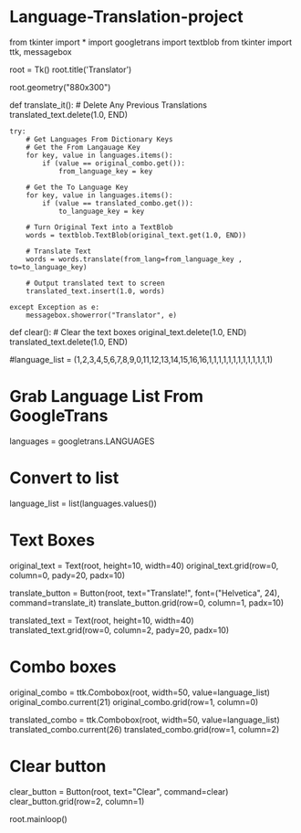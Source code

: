 # Language-Translation-project
from tkinter import *
import googletrans
import textblob
from tkinter import ttk, messagebox




root = Tk()
root.title('Translator')

root.geometry("880x300")

def translate_it():
	# Delete Any Previous Translations
	translated_text.delete(1.0, END)

	try:
		# Get Languages From Dictionary Keys
		# Get the From Langauage Key
		for key, value in languages.items():
			if (value == original_combo.get()):
				from_language_key = key

		# Get the To Language Key
		for key, value in languages.items():
			if (value == translated_combo.get()):
				to_language_key = key

		# Turn Original Text into a TextBlob
		words = textblob.TextBlob(original_text.get(1.0, END))

		# Translate Text
		words = words.translate(from_lang=from_language_key , to=to_language_key)

		# Output translated text to screen
		translated_text.insert(1.0, words)

	except Exception as e:
		messagebox.showerror("Translator", e)




def clear():
	# Clear the text boxes
	original_text.delete(1.0, END)
	translated_text.delete(1.0, END)

#language_list = (1,2,3,4,5,6,7,8,9,0,11,12,13,14,15,16,16,1,1,1,1,1,1,1,1,1,1,1,1,1)

# Grab Language List From GoogleTrans
languages = googletrans.LANGUAGES

# Convert to list
language_list = list(languages.values())




# Text Boxes
original_text = Text(root, height=10, width=40)
original_text.grid(row=0, column=0, pady=20, padx=10)

translate_button = Button(root, text="Translate!", font=("Helvetica", 24), command=translate_it)
translate_button.grid(row=0, column=1, padx=10)

translated_text = Text(root, height=10, width=40)
translated_text.grid(row=0, column=2, pady=20, padx=10)

# Combo boxes
original_combo = ttk.Combobox(root, width=50, value=language_list)
original_combo.current(21)
original_combo.grid(row=1, column=0)

translated_combo = ttk.Combobox(root, width=50, value=language_list)
translated_combo.current(26)
translated_combo.grid(row=1, column=2)

# Clear button
clear_button = Button(root, text="Clear", command=clear)
clear_button.grid(row=2, column=1)

root.mainloop()
